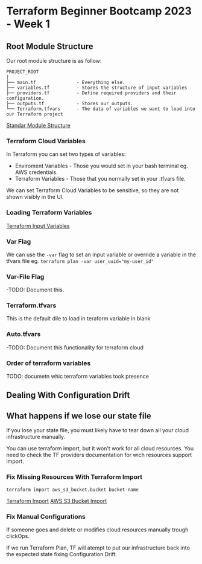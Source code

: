 # Terraform Beginner Bootcamp 2023 - Week 1

## Root Module Structure

Our root module structure is as follow:


```
PROJECT_ROOT
|
├── main.tf               - Everything else.
├── variables.tf          - Stores the structure of input variables
├── providers.tf          - Define required providers and their configuration.
├── outputs.tf            - Stores our outputs.
└── Terraform.tfvars      - The data of variables we want to load into our Terraform project
```
[Standar Module Structure](https://developer.hashicorp.com/terraform/language/modules/develop/structure)


### Terraform Cloud Variables

In Terraform you can set two types of variables:

- Enviroment Variables - Those you would set in your bash terminal eg. AWS credentials.
- Terraform Variables  - Those that you normally set in your .tfvars file.

We can set Terraform Cloud Variables to be sensitive, so they are not shown visibly in the UI.

### Loading Terraform Variables

[Terraform Input Variables](https://developer.hashicorp.com/terraform/language/values/variables)


### Var Flag

We can use the `-var` flag to set an input variable or override a variable in the tfvars file eg. `terraform plan -var user_uuid="my-user_id"`


### Var-File Flag

-TODO: Document this.


### Terraform.tfvars

This is the default dile to load in teraform variable in blank


### Auto.tfvars


-TODO: Document this functionality for terraform cloud


### Order of terraform variables


TODO: documetn whic terraform variables took presence

## Dealing With Configuration Drift

## What happens if we lose our state file

If you lose your state file, you must likely have to tear down all your cloud infrastructure manually.

You can use terraform import, but it won't work for all cloud resources. You need to check the TF providers documentation for wich resources support import.


### Fix Missing Resources With Terraform Import

`terraform import aws_s3_bucket.bucket bucket-name`

[Terraform Import](https://developer.hashicorp.com/terraform/cli/import)
[AWS S3 Bucket Import](https://registry.terraform.io/providers/hashicorp/aws/latest/docs/resources/s3_bucket#import)

### Fix Manual Configurations

If someone goes and delete or modifies cloud resources manually trough clickOps.

If we run Terraform Plan, TF will atempt to put our infrastructure back into the expected state fixing Configuration Drift.





##